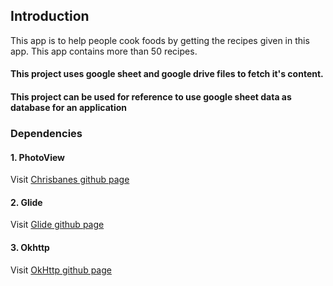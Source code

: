 ## Introduction
This app is to help people cook foods by getting the recipes given in this app. This app contains more than 50 recipes.

#### This project uses google sheet and google drive files to fetch it's content.

#### This project can be used for reference to use google sheet data as database for an application

### Dependencies

#### 1. PhotoView
Visit [Chrisbanes github page](https://github.com/chrisbanes/PhotoView)
#### 2. Glide
Visit [Glide github page](https://github.com/bumptech/glide)
#### 3. Okhttp
Visit [OkHttp github page](https://github.com/square/okhttp)
